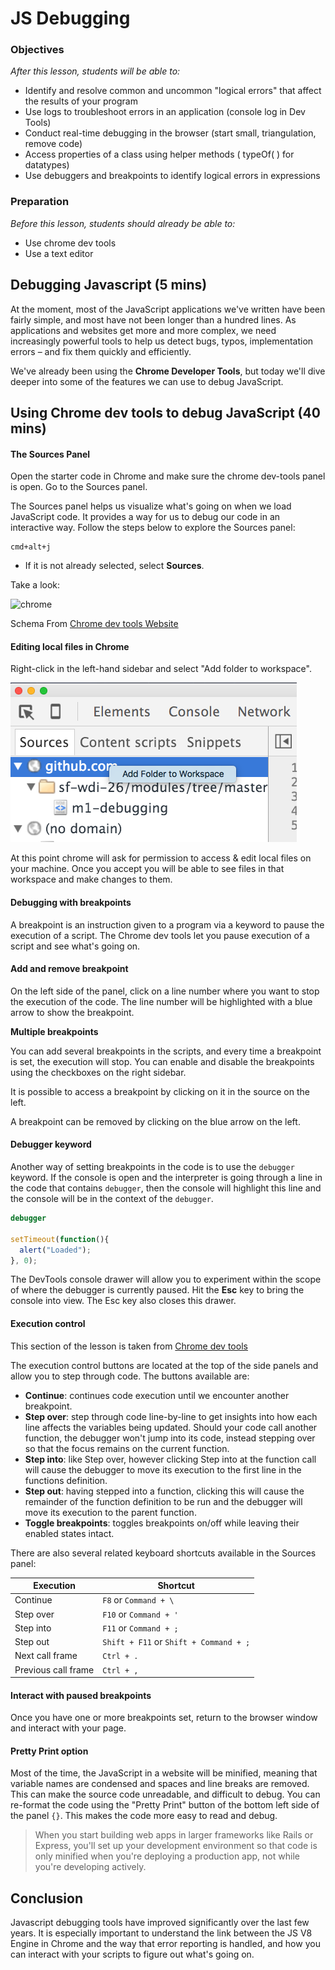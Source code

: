 # JS Debugging

### Objectives
*After this lesson, students will be able to:*

- Identify and resolve common and uncommon "logical errors" that affect the results of your program
- Use logs to troubleshoot errors in an application (console log in Dev Tools)
- Conduct real-time debugging in the browser (start small, triangulation, remove code)
- Access properties of a class using helper methods ( typeOf( ) for datatypes)
- Use debuggers and breakpoints to identify logical errors in expressions

### Preparation
*Before this lesson, students should already be able to:*

- Use chrome dev tools
- Use a text editor

## Debugging Javascript (5 mins)

At the moment, most of the JavaScript applications we've written have been fairly simple, and most have not been longer than a hundred lines. As applications and websites get more and more complex, we need increasingly powerful tools to help us detect bugs, typos, implementation errors – and fix them quickly and efficiently.

We've already been using the **Chrome Developer Tools**, but today we'll dive deeper into some of the features we can use to debug JavaScript.

## Using Chrome dev tools to debug JavaScript (40 mins)

#### The Sources Panel

Open the starter code in Chrome and make sure the chrome dev-tools panel is open. Go to the Sources panel.

The Sources panel helps us visualize what's going on when we load JavaScript code. It provides a way for us to debug our code in an interactive way. Follow the steps below to explore the Sources panel:

```
cmd+alt+j
```

- If it is not already selected, select **Sources**.

Take a look:

![chrome](http://s6.postimg.org/5fwewzf0h/298740c0_175f_11e5_84a1_f8c88c3e607a.jpg)

Schema From [Chrome dev tools Website](https://developer.chrome.com/devtools/docs/javascript-debugging)

#### Editing local files in Chrome

Right-click in the left-hand sidebar and select "Add folder to workspace".

![add-folder-to-workspace](images/add-folder-to-workspace.png)

At this point chrome will ask for permission to access & edit local files on your machine. Once you accept you will be able to see files in that workspace and make changes to them.

#### Debugging with breakpoints

A breakpoint is an instruction given to a program via a keyword to pause the execution of a script. The Chrome dev tools let you pause execution of a script and see what's going on.

#### Add and remove breakpoint

On the left side of the panel, click on a line number where you want to stop the execution of the code. The line number will be highlighted with a blue arrow to show the breakpoint.

**Multiple breakpoints**

You can add several breakpoints in the scripts, and every time a breakpoint is set, the execution will stop. You can enable and disable the breakpoints using the checkboxes on the right sidebar.

It is possible to access a breakpoint by clicking on it in the source on the left.

A breakpoint can be removed by clicking on the blue arrow on the left.

#### Debugger keyword

Another way of setting breakpoints in the code is to use the `debugger` keyword. If the console is open and the interpreter is going through a line in the code that contains `debugger`, then the console will highlight this line and the console will be in the context of the `debugger`.

```javascript
debugger

setTimeout(function(){
  alert("Loaded");
}, 0);
```

The DevTools console drawer will allow you to experiment within the scope of where the debugger is currently paused. Hit the **Esc** key to bring the console into view. The Esc key also closes this drawer.

#### Execution control

This section of the lesson is taken from [Chrome dev tools](https://developer.chrome.com/devtools/docs/javascript-debugging#execution-control)

The execution control buttons are located at the top of the side panels and allow you to step through code. The buttons available are:

- **Continue**: continues code execution until we encounter another breakpoint.
- **Step over**: step through code line-by-line to get insights into how each line affects the variables being updated. Should your code call another function, the debugger won't jump into its code, instead stepping over so that the focus remains on the current function.
- **Step into**: like Step over, however clicking Step into at the function call will cause the debugger to move its execution to the first line in the functions definition.
- **Step out**: having stepped into a function, clicking this will cause the remainder of the function definition to be run and the debugger will move its execution to the parent function.
- **Toggle breakpoints**: toggles breakpoints on/off while leaving their enabled states intact.

There are also several related keyboard shortcuts available in the Sources panel:

| Execution | Shortcut |
|-----------|----------|
| Continue | `F8` or `Command + \` |
| Step over | `F10` or `Command + '` |
| Step into | `F11` or `Command + ;`  |
| Step out | `Shift + F11` or `Shift + Command + ;` |
| Next call frame | `Ctrl + .` |
| Previous call frame | `Ctrl + ,` |

#### Interact with paused breakpoints

Once you have one or more breakpoints set, return to the browser window and interact with your page.

#### Pretty Print option

Most of the time, the JavaScript in a website will be minified, meaning that variable names are condensed and spaces and line breaks are removed. This can make the source code unreadable, and difficult to debug. You can re-format the code using the "Pretty Print" button of the bottom left side of the panel `{}`. This makes the code more easy to read and debug.

> When you start building web apps in larger frameworks like Rails or Express, you'll set up your development environment so that code is only minified when you're deploying a production app, not while you're developing actively.

<!--## Independent Practice (15 mins)

Debug the code using the Chrome development tools. Uncomment:

```
  <script type="text/javascript" src="./js/debug.js"></script>
```

You need to get the functions to log out, one after the other.-->

## Conclusion

Javascript debugging tools have improved significantly over the last few years. It is especially important to understand the link between the JS V8 Engine in Chrome and the way that error reporting is handled, and how you can interact with your scripts to figure out what's going on.
